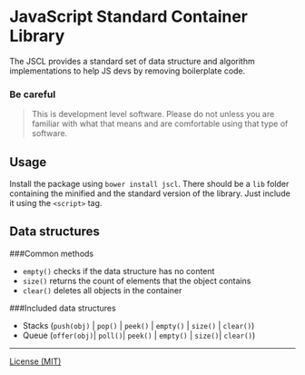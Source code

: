 JavaScript Standard Container Library
==============================

The JSCL provides a standard set of data structure and algorithm implementations to help JS devs by removing boilerplate code.

### Be careful
> This is development level software.  Please do not unless you are
> familiar with what that means and are comfortable using that type
> of software.

Usage
-----------------
Install the package using `bower install jscl`. There should be a `lib` folder containing the minified and the standard version of the library. Just include it using the `<script>` tag.

Data structures
-----------------
###Common methods
- `empty()` checks if the data structure has no content
- `size()` returns the count of elements that the object contains
- `clear()` deletes all objects in the container

###Included data structures
- Stacks (`push(obj)` | `pop()` | `peek()` | `empty()` | `size()` | `clear()`)
- Queue (`offer(obj)`| `poll()`| `peek()` | `empty()` | `size()`| `clear()`)

---------------------------------------------------------------------------------------------------
[License (MIT)](LICENSE.TXT)
